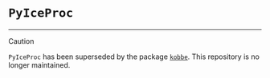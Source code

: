 # `PyIceProc`
___

> [!CAUTION]
> `PyIceProc` has been superseded by the package [`kobbe`](https://github.com/oyvfoss/kobbe). This repository is no longer maintained. 

